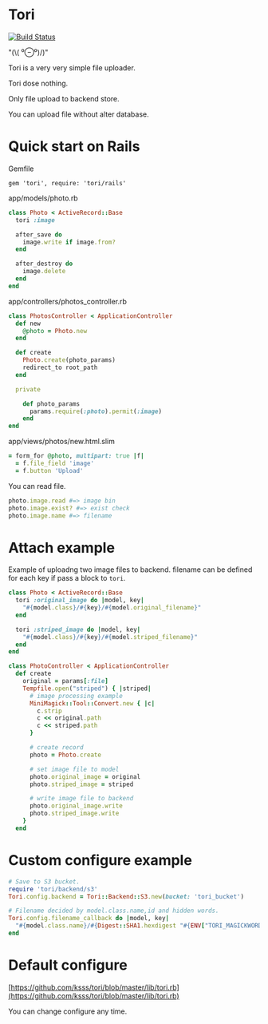 Tori
===

[![Build Status](https://travis-ci.org/ksss/tori.svg?branch=master)](https://travis-ci.org/ksss/tori)

"(\\( ⁰⊖⁰)/)"

Tori is a very very simple file uploader.

Tori dose nothing.

Only file upload to backend store.

You can upload file without alter database.

# Quick start on Rails

Gemfile

```
gem 'tori', require: 'tori/rails'
```

app/models/photo.rb

```ruby
class Photo < ActiveRecord::Base
  tori :image

  after_save do
    image.write if image.from?
  end

  after_destroy do
    image.delete
  end
end
```

app/controllers/photos_controller.rb

```ruby
class PhotosController < ApplicationController
  def new
    @photo = Photo.new
  end

  def create
    Photo.create(photo_params)
    redirect_to root_path
  end

  private

    def photo_params
      params.require(:photo).permit(:image)
    end
end
```

app/views/photos/new.html.slim

```ruby
= form_for @photo, multipart: true |f|
  = f.file_field 'image'
  = f.button 'Upload'
```

You can read file.

```ruby
photo.image.read #=> image bin
photo.image.exist? #=> exist check
photo.image.name #=> filename
```

# Attach example

Example of uploadng two image files to backend.
filename can be defined for each key if pass a block to `tori`.

```ruby
class Photo < ActiveRecord::Base
  tori :original_image do |model, key|
    "#{model.class}/#{key}/#{model.original_filename}"
  end

  tori :striped_image do |model, key|
    "#{model.class}/#{key}/#{model.striped_filename}"
  end
end

class PhotoController < ApplicationController
  def create
    original = params[:file]
    Tempfile.open("striped") { |striped|
      # image processing example
      MiniMagick::Tool::Convert.new { |c|
        c.strip
        c << original.path
        c << striped.path
      }

      # create record
      photo = Photo.create

      # set image file to model
      photo.original_image = original
      photo.striped_image = striped

      # write image file to backend
      photo.original_image.write
      photo.striped_image.write
    }
  end
```


# Custom configure example

```ruby
# Save to S3 bucket.
require 'tori/backend/s3'
Tori.config.backend = Tori::Backend::S3.new(bucket: 'tori_bucket')

# Filename decided by model.class.name,id and hidden words.
Tori.config.filename_callback do |model, key|
  "#{model.class.name}/#{Digest::SHA1.hexdigest "#{ENV["TORI_MAGICKWORD"]}/#{model.id}"}"
end
```

# Default configure

[https://github.com/ksss/tori/blob/master/lib/tori.rb](https://github.com/ksss/tori/blob/master/lib/tori.rb)

You can change configure any time.
